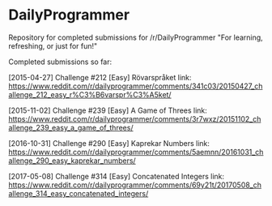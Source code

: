 # DailyProgrammer
Repository for completed submissions for /r/DailyProgrammer "For learning, refreshing, or just for fun!"

Completed submissions so far:

[2015-04-27] Challenge #212 [Easy] Rövarspråket
link: https://www.reddit.com/r/dailyprogrammer/comments/341c03/20150427_challenge_212_easy_r%C3%B6varspr%C3%A5ket/

[2015-11-02] Challenge #239 [Easy] A Game of Threes
link: https://www.reddit.com/r/dailyprogrammer/comments/3r7wxz/20151102_challenge_239_easy_a_game_of_threes/

[2016-10-31] Challenge #290 [Easy] Kaprekar Numbers
link: https://www.reddit.com/r/dailyprogrammer/comments/5aemnn/20161031_challenge_290_easy_kaprekar_numbers/

[2017-05-08] Challenge #314 [Easy] Concatenated Integers
link: https://www.reddit.com/r/dailyprogrammer/comments/69y21t/20170508_challenge_314_easy_concatenated_integers/
